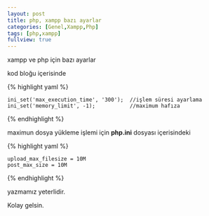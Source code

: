 ```yaml
---
layout: post
title: php, xampp bazı ayarlar
categories: [Genel,Xampp,Php]
tags: [php,xampp]
fullview: true
---
```


xampp ve php için bazı ayarlar

kod bloğu içerisinde

{% highlight yaml %}

    
    ini_set('max_execution_time', '300');  //işlem süresi ayarlama
    ini_set('memory_limit', -1);           //maximum hafıza 

{% endhighlight %}

maximun dosya yükleme işlemi için **php.ini** dosyası içerisindeki

{% highlight yaml %}

    upload_max_filesize = 10M
    post_max_size = 10M

{% endhighlight %}


yazmamız yeterlidir.


Kolay gelsin.

